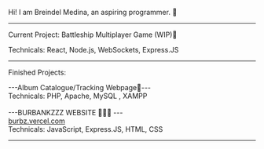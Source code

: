 
Hi! I am Breindel Medina, an aspiring programmer. 👋

------------------------------------------------------------

Current Project: Battleship Multiplayer Game (WIP)🚢

Technicals: React, Node.js, WebSockets, Express.JS

------------------------------------------------------------

Finished Projects: 

---Album Catalogue/Tracking Webpage🎵---\
Technicals: PHP, Apache, MySQL , XAMPP\
\
---BURBANKZZZ WEBSITE 🧙🧙🧙 ---\
[burbz.vercel.com](https://burbz.vercel.app/)\
Technicals: JavaScript, Express.JS, HTML, CSS

------------------------------------------------------------
<!---
kindadailybren/kindadailybren is a ✨ special ✨ repository because its `README.md` (this file) appears on your GitHub profile.
You can click the Preview link to take a look at your changes.
--->
